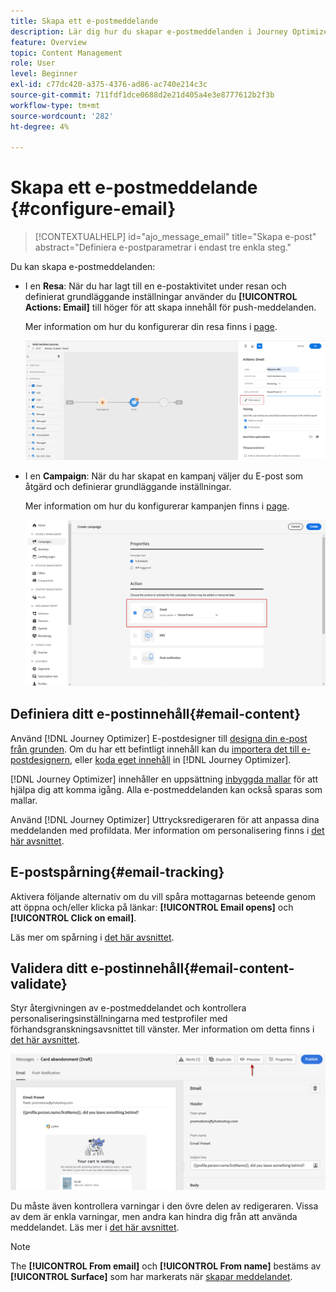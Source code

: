 ```yaml
---
title: Skapa ett e-postmeddelande
description: Lär dig hur du skapar e-postmeddelanden i Journey Optimizer
feature: Overview
topic: Content Management
role: User
level: Beginner
exl-id: c77dc420-a375-4376-ad86-ac740e214c3c
source-git-commit: 711fdf1dce0688d2e21d405a4e3e8777612b2f3b
workflow-type: tm+mt
source-wordcount: '282'
ht-degree: 4%

---
```


# Skapa ett e-postmeddelande {#configure-email}

>[!CONTEXTUALHELP]
>id="ajo_message_email"
>title="Skapa e-post"
>abstract="Definiera e-postparametrar i endast tre enkla steg."

Du kan skapa e-postmeddelanden:

* I en **Resa**: När du har lagt till en e-postaktivitet under resan och definierat grundläggande inställningar använder du **[!UICONTROL Actions: Email]** till höger för att skapa innehåll för push-meddelanden.

   Mer information om hur du konfigurerar din resa finns i [page](../building-journeys/journey-gs.md).

   ![](assets/email-edit-content.png)

* I en **Campaign**: När du har skapat en kampanj väljer du E-post som åtgärd och definierar grundläggande inställningar.

   Mer information om hur du konfigurerar kampanjen finns i [page](../campaigns/create-campaign.md#configure).

   ![](assets/email_campaign.png)

## Definiera ditt e-postinnehåll{#email-content}

Använd [!DNL Journey Optimizer] E-postdesigner till [designa din e-post från grunden](../design/create-email-content.md). Om du har ett befintligt innehåll kan du [importera det till e-postdesignern](../design/existing-content.md), eller [koda eget innehåll](../design/code-content.md) in [!DNL Journey Optimizer].

[!DNL Journey Optimizer] innehåller en uppsättning [inbyggda mallar](../design/email-templates.md) för att hjälpa dig att komma igång. Alla e-postmeddelanden kan också sparas som mallar.

Använd [!DNL Journey Optimizer] Uttrycksredigeraren för att anpassa dina meddelanden med profildata. Mer information om personalisering finns i [det här avsnittet](../personalization/personalize.md).

## E-postspårning{#email-tracking}

Aktivera följande alternativ om du vill spåra mottagarnas beteende genom att öppna och/eller klicka på länkar: **[!UICONTROL Email opens]** och **[!UICONTROL Click on email]**.

Läs mer om spårning i [det här avsnittet](../design/message-tracking.md).

## Validera ditt e-postinnehåll{#email-content-validate}

Styr återgivningen av e-postmeddelandet och kontrollera personaliseringsinställningarna med testprofiler med förhandsgranskningsavsnittet till vänster. Mer information om detta finns i [det här avsnittet](../design/preview.md).

![](assets/messages-simple-preview.png)


Du måste även kontrollera varningar i den övre delen av redigeraren.  Vissa av dem är enkla varningar, men andra kan hindra dig från att använda meddelandet. Läs mer i [det här avsnittet](alerts.md).


>[!NOTE]
>
>The **[!UICONTROL From email]** och **[!UICONTROL From name]** bestäms av **[!UICONTROL Surface]** som har markerats när [skapar meddelandet](get-started-content.md).


